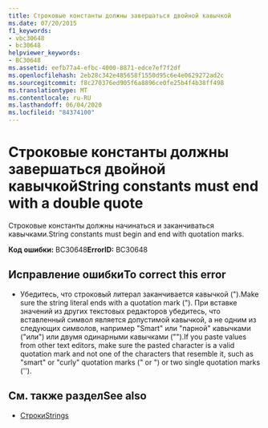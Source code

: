 ```yaml
---
title: Строковые константы должны завершаться двойной кавычкой
ms.date: 07/20/2015
f1_keywords:
- vbc30648
- bc30648
helpviewer_keywords:
- BC30648
ms.assetid: eefb77a4-efbc-4000-8871-edce7ef7f2df
ms.openlocfilehash: 2eb28c342e485658f1550d95c6e4e0629272ad2c
ms.sourcegitcommit: f8c270376ed905f6a8896ce0fe25b4f4b38ff498
ms.translationtype: MT
ms.contentlocale: ru-RU
ms.lasthandoff: 06/04/2020
ms.locfileid: "84374100"
---
```

# <a name="string-constants-must-end-with-a-double-quote"></a><span data-ttu-id="48c08-102">Строковые константы должны завершаться двойной кавычкой</span><span class="sxs-lookup"><span data-stu-id="48c08-102">String constants must end with a double quote</span></span>
<span data-ttu-id="48c08-103">Строковые константы должны начинаться и заканчиваться кавычками.</span><span class="sxs-lookup"><span data-stu-id="48c08-103">String constants must begin and end with quotation marks.</span></span>  
  
 <span data-ttu-id="48c08-104">**Код ошибки:** BC30648</span><span class="sxs-lookup"><span data-stu-id="48c08-104">**ErrorID:** BC30648</span></span>  
  
## <a name="to-correct-this-error"></a><span data-ttu-id="48c08-105">Исправление ошибки</span><span class="sxs-lookup"><span data-stu-id="48c08-105">To correct this error</span></span>  
  
- <span data-ttu-id="48c08-106">Убедитесь, что строковый литерал заканчивается кавычкой (").</span><span class="sxs-lookup"><span data-stu-id="48c08-106">Make sure the string literal ends with a quotation mark (").</span></span> <span data-ttu-id="48c08-107">При вставке значений из других текстовых редакторов убедитесь, что вставленный символ является допустимой кавычкой, а не одним из следующих символов, например "Smart" или "парной" кавычками ("или") или двумя одинарными кавычками ("").</span><span class="sxs-lookup"><span data-stu-id="48c08-107">If you paste values from other text editors, make sure the pasted character is a valid quotation mark and not one of the characters that resemble it, such as "smart" or "curly" quotation marks (" or ") or two single quotation marks ('').</span></span>  
  
## <a name="see-also"></a><span data-ttu-id="48c08-108">См. также раздел</span><span class="sxs-lookup"><span data-stu-id="48c08-108">See also</span></span>

- [<span data-ttu-id="48c08-109">Строки</span><span class="sxs-lookup"><span data-stu-id="48c08-109">Strings</span></span>](../../programming-guide/language-features/strings/index.md)
